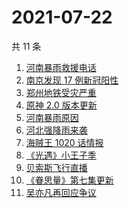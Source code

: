 # 2021-07-22

共 11 条

<!-- BEGIN ZHIHUSEARCH -->
<!-- 最后更新时间 Thu Jul 22 2021 09:56:31 GMT+0800 (China Standard Time) -->
1. [河南暴雨救援电话](https://www.zhihu.com/search?q=暴雨救援)
1. [南京发现 17 例新冠阳性](https://www.zhihu.com/search?q=南京)
1. [郑州地铁受灾严重](https://www.zhihu.com/search?q=郑州地铁)
1. [原神 2.0 版本更新](https://www.zhihu.com/search?q=原神)
1. [河南暴雨原因](https://www.zhihu.com/search?q=河南暴雨原因)
1. [河北强降雨来袭](https://www.zhihu.com/search?q=河北暴雨)
1. [海贼王 1020 话情报](https://www.zhihu.com/search?q=海贼王)
1. [《光遇》小王子季](https://www.zhihu.com/search?q=光遇)
1. [贝索斯飞行直播](https://www.zhihu.com/search?q=贝索斯)
1. [《眷思量》第七集更新](https://www.zhihu.com/search?q=眷思量)
1. [吴亦凡再回应争议](https://www.zhihu.com/search?q=吴亦凡)
<!-- END ZHIHUSEARCH -->
